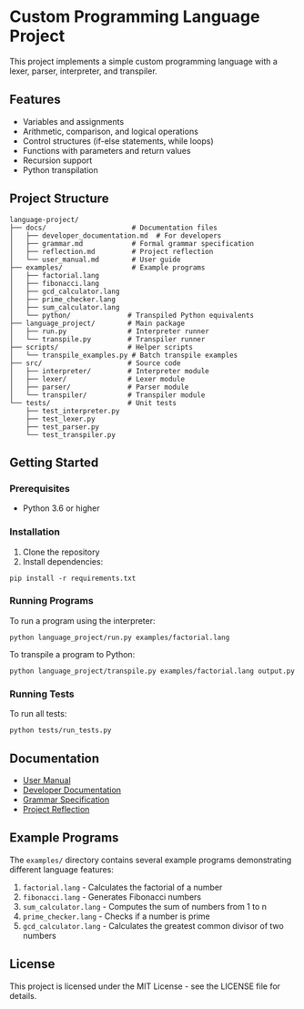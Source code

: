 # Custom Programming Language Project

This project implements a simple custom programming language with a lexer, parser, interpreter, and transpiler.

## Features

- Variables and assignments
- Arithmetic, comparison, and logical operations
- Control structures (if-else statements, while loops)
- Functions with parameters and return values
- Recursion support
- Python transpilation

## Project Structure

```
language-project/
├── docs/                     # Documentation files
│   ├── developer_documentation.md  # For developers
│   ├── grammar.md            # Formal grammar specification
│   ├── reflection.md         # Project reflection
│   └── user_manual.md        # User guide
├── examples/                 # Example programs
│   ├── factorial.lang
│   ├── fibonacci.lang
│   ├── gcd_calculator.lang
│   ├── prime_checker.lang
│   ├── sum_calculator.lang
│   └── python/              # Transpiled Python equivalents
├── language_project/        # Main package
│   ├── run.py               # Interpreter runner
│   └── transpile.py         # Transpiler runner
├── scripts/                 # Helper scripts
│   └── transpile_examples.py # Batch transpile examples
├── src/                     # Source code
│   ├── interpreter/         # Interpreter module
│   ├── lexer/               # Lexer module
│   ├── parser/              # Parser module
│   └── transpiler/          # Transpiler module
└── tests/                   # Unit tests
    ├── test_interpreter.py
    ├── test_lexer.py
    ├── test_parser.py
    └── test_transpiler.py
```

## Getting Started

### Prerequisites

- Python 3.6 or higher

### Installation

1. Clone the repository
2. Install dependencies:

```
pip install -r requirements.txt
```

### Running Programs

To run a program using the interpreter:

```
python language_project/run.py examples/factorial.lang
```

To transpile a program to Python:

```
python language_project/transpile.py examples/factorial.lang output.py
```

### Running Tests

To run all tests:

```
python tests/run_tests.py
```

## Documentation

- [User Manual](docs/user_manual.md)
- [Developer Documentation](docs/developer_documentation.md)
- [Grammar Specification](docs/grammar.md)
- [Project Reflection](docs/reflection.md)

## Example Programs

The `examples/` directory contains several example programs demonstrating different language features:

1. `factorial.lang` - Calculates the factorial of a number
2. `fibonacci.lang` - Generates Fibonacci numbers
3. `sum_calculator.lang` - Computes the sum of numbers from 1 to n
4. `prime_checker.lang` - Checks if a number is prime
5. `gcd_calculator.lang` - Calculates the greatest common divisor of two numbers

## License

This project is licensed under the MIT License - see the LICENSE file for details.
